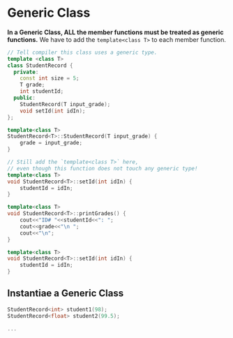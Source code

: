 # Generic Class

**In a Generic Class, ALL the member functions must be treated as generic functions.**
We have to add the `template<class T>` to each member function.

```cpp
// Tell compiler this class uses a generic type.
template <class T>
class StudentRecord {
  private:
    const int size = 5;
    T grade;
    int studentId;
  public:
    StudentRecord(T input_grade);
    void setId(int idIn);
};

template<class T>
StudentRecord<T>::StudentRecord(T input_grade) {
    grade = input_grade;
}

// Still add the `template<class T>` here,
// even though this function does not touch any generic type!
template<class T>
void StudentRecord<T>::setId(int idIn) {
    studentId = idIn;
}

template<class T>
void StudentRecord<T>::printGrades() {
    cout<<"ID# "<<studentId<<": ";
    cout<<grade<<"\n ";
    cout<<"\n";
}

template<class T>
void StudentRecord<T>::setId(int idIn) {
    studentId = idIn;
}
```

## Instantiae a Generic Class
```cpp
StudentRecord<int> student1(98);
StudentRecord<float> student2(99.5);

...
```

